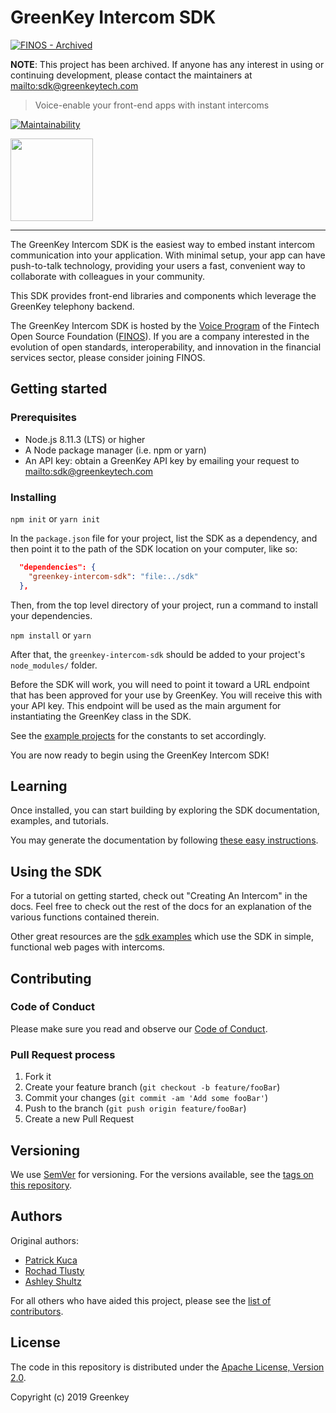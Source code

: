 # GreenKey Intercom SDK

[![FINOS - Archived](https://cdn.jsdelivr.net/gh/finos/contrib-toolbox@master/images/badge-archived.svg)](https://finosfoundation.atlassian.net/wiki/display/FINOS/Archived)

**NOTE**:  This project has been archived.  If anyone has any interest in using or continuing development, please contact the maintainers at <mailto:sdk@greenkeytech.com>

> Voice-enable your front-end apps with instant intercoms

[![Maintainability](https://api.codeclimate.com/v1/badges/5460ec9d6e2f31cd6aa3/maintainability)](https://codeclimate.com/github/finos/greenkey-intercom-sdk/maintainability)

<img src="https://github.com/finos/greenkey-intercom-sdk/raw/master/logo/greenkey-logo.png" width="132" />

---

The GreenKey Intercom SDK
is the easiest way to embed instant intercom communication into your application.
With minimal setup,
your app can have push-to-talk technology,
providing your users a fast, convenient way
to collaborate with colleagues in your community.

This SDK provides front-end libraries and components
which leverage the GreenKey telephony backend.

The GreenKey Intercom SDK
is hosted by the [Voice Program] of the Fintech Open Source Foundation ([FINOS]).
If you are a company interested in the evolution of
open standards, interoperability, and innovation in the financial services sector,
please consider joining FINOS.

## Getting started

### Prerequisites

- Node.js 8.11.3 (LTS) or higher
- A Node package manager (i.e. npm or yarn)
- An API key: obtain a GreenKey API key by emailing your request to <mailto:sdk@greenkeytech.com>

### Installing

`npm init` or `yarn init`

In the `package.json` file for your project, list the SDK as a dependency, and then point it to the path of the SDK location on your computer, like so:

```json
  "dependencies": {
    "greenkey-intercom-sdk": "file:../sdk"
  },
```

Then, from the top level directory of your project, run a command to install your dependencies.

`npm install` or `yarn `

After that, the `greenkey-intercom-sdk` should be added to your project's `node_modules/` folder.

Before the SDK will work,
you will need to point it toward a URL endpoint
that has been approved for your use by GreenKey.
You will receive this with your API key.
This endpoint will be used as the main argument for instantiating
the GreenKey class in the SDK.

See the [example projects](examples/) for the constants to set accordingly.

You are now ready to begin using the GreenKey Intercom SDK!

## Learning

Once installed, you can start building by exploring
the SDK documentation, examples, and tutorials.

You may generate the documentation by following [these easy instructions](jsdoc/README.md).

## Using the SDK

For a tutorial on getting started,
check out "Creating An Intercom" in the docs.
Feel free to check out the rest of the docs
for an explanation of the various functions contained therein.

Other great resources are the [sdk examples](examples/)
which use the SDK in simple, functional web pages with intercoms.

## Contributing

### Code of Conduct

Please make sure you read and observe our [Code of Conduct].

### Pull Request process

1. Fork it
1. Create your feature branch (`git checkout -b feature/fooBar`)
1. Commit your changes (`git commit -am 'Add some fooBar'`)
1. Push to the branch (`git push origin feature/fooBar`)
1. Create a new Pull Request

## Versioning

We use [SemVer] for versioning.  For the versions available, see the [tags on this repository].

## Authors

Original authors:

- [Patrick Kuca](https://github.com/pkuca)
- [Rochad Tlusty](https://github.com/rochadt)
- [Ashley Shultz](https://github.com/AGiantSquid)

For all others who have aided this project, please see the [list of contributors].

## License

The code in this repository is distributed under the [Apache License, Version 2.0](http://www.apache.org/licenses/LICENSE-2.0).

Copyright (c) 2019 Greenkey

<!-- Markdown link & img defs -->
[FINOS]: https://www.finos.org
[Code of Conduct]: https://www.finos.org/code-of-conduct
[Voice Program]: https://github.com/finos-voice/voice-program
[SemVer]: http://semver.org
[list of contributors]: https://github.com/finos/greenkey-intercom-sdk/graphs/contributors
[tags on this repository]: https://github.com/finos/greenkey-intercom-sdk/tags
